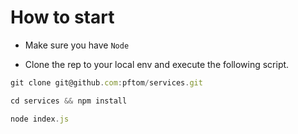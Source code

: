 # How to start

- Make sure you have `Node`

- Clone the rep to your local env and execute the following script.

```javascript
git clone git@github.com:pftom/services.git

cd services && npm install

node index.js
```
